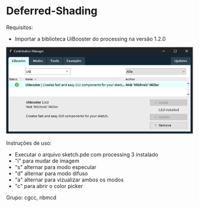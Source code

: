 # Deferred-Shading

Requisitos:
- Importar a biblioteca UiBooster do processing na versão 1.2.0
<img src="/content/uibooster.jpg" alt="image"/>

Instruções de uso:
- Executar o arquivo sketch.pde com processing 3 instalado
- "i" para mudar de imagem
- "s" alternar para modo especular
- "d" alternar para modo difuso
- "a" alternar para vizualizar ambos os modos
-  "c" para abrir o color picker

Grupo: cgcc, nbmcd
